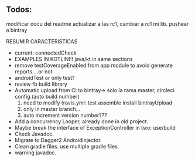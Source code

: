Todos:
------
modificar docu del readme
actualizar a las rc1, cambiar a rc1 mi lib.
pushear a bintray

RESUMIR CARACTERISTICAS

*  current: connectedCheck
*  EXAMPLES IN KOTLIN!!! java/kt in same sections
*  remove testCoverageEnabled from app module to avoid generate reports....or not
*  androidTest or only test?
*  review fb build library
*  Automatic upload from CI to bintray-> solo la rama master, circleci config.(auto build number)
    1. need to modify travis.yml: test assemble install bintrayUpload
    2. only in master branch...
    3. auto increment version number???
*  Add a concurrency Looper, already done in old project.
*  Maybe break the interface of ExceptionController in two: use/build
*  Check Javadoc.
*  Migrate to Dagger2 AndroidInjector.
*  Clean gradle files. use multiple gradle files.
*  warning javadoc.